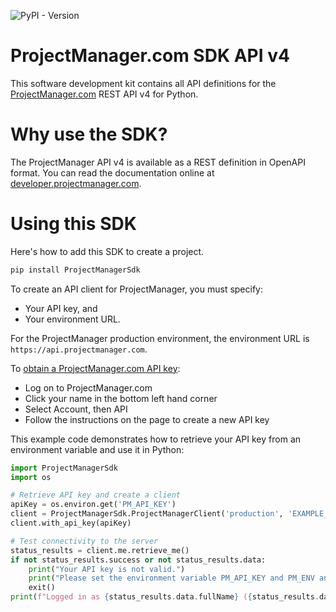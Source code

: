![PyPI - Version](https://img.shields.io/pypi/v/ProjectManagerSdk)

# ProjectManager.com SDK API v4

This software development kit contains all API definitions for the [ProjectManager.com](https://www.projectmanager.com) REST API v4 for Python.

# Why use the SDK?

The ProjectManager API v4 is available as a REST definition in OpenAPI format.  You can read the documentation online at [developer.projectmanager.com](https://developer.projectmanager.com).

# Using this SDK

Here's how to add this SDK to create a project.

```powershell
pip install ProjectManagerSdk
```

To create an API client for ProjectManager, you must specify:
* Your API key, and
* Your environment URL.

For the ProjectManager production environment, the environment URL is `https://api.projectmanager.com`.

To [obtain a ProjectManager.com API key](https://softwaredeveloper.projectmanager.com/v4/reference/api-keys):
* Log on to ProjectManager.com
* Click your name in the bottom left hand corner
* Select Account, then API
* Follow the instructions on the page to create a new API key

This example code demonstrates how to retrieve your API key from an environment variable and use it in Python:

```python
import ProjectManagerSdk
import os

# Retrieve API key and create a client
apiKey = os.environ.get('PM_API_KEY')
client = ProjectManagerSdk.ProjectManagerClient('production', 'EXAMPLE_JUPYTER_NOTEBOOK')
client.with_api_key(apiKey)

# Test connectivity to the server
status_results = client.me.retrieve_me()
if not status_results.success or not status_results.data:
    print("Your API key is not valid.")
    print("Please set the environment variable PM_API_KEY and PM_ENV and try again.")
    exit()
print(f"Logged in as {status_results.data.fullName} ({status_results.data.emailAddress})")
```
